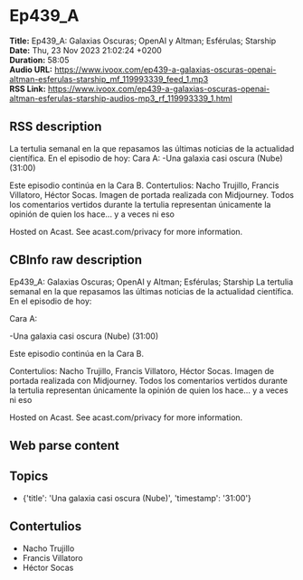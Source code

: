 # Ep439_A  
**Title:** Ep439_A: Galaxias Oscuras; OpenAI y Altman; Esférulas; Starship  
**Date:** Thu, 23 Nov 2023 21:02:24 +0200  
**Duration:** 58:05  
**Audio URL:** https://www.ivoox.com/ep439-a-galaxias-oscuras-openai-altman-esferulas-starship_mf_119993339_feed_1.mp3  
**RSS Link:** https://www.ivoox.com/ep439-a-galaxias-oscuras-openai-altman-esferulas-starship-audios-mp3_rf_119993339_1.html  

## RSS description
La tertulia semanal en la que repasamos las últimas noticias de la actualidad científica. En el episodio de hoy:
Cara A:
-Una galaxia casi oscura (Nube) (31:00)

Este episodio continúa en la Cara B.
Contertulios: Nacho Trujillo, Francis Villatoro, Héctor Socas. Imagen de portada realizada con Midjourney. Todos los comentarios vertidos durante la tertulia representan únicamente la opinión de quien los hace... y a veces ni eso




 Hosted on Acast. See acast.com/privacy for more information.

## CBInfo raw description
Ep439_A: Galaxias Oscuras; OpenAI y Altman; Esférulas; Starship
La tertulia semanal en la que repasamos las últimas noticias de la actualidad científica. En el episodio de hoy:

Cara A:

-Una galaxia casi oscura (Nube) (31:00)



Este episodio continúa en la Cara B.

Contertulios: Nacho Trujillo, Francis Villatoro, Héctor Socas. Imagen de portada realizada con Midjourney. Todos los comentarios vertidos durante la tertulia representan únicamente la opinión de quien los hace... y a veces ni eso









 Hosted on Acast. See acast.com/privacy for more information.




## Web parse content


## Topics
- {'title': 'Una galaxia casi oscura (Nube)', 'timestamp': '31:00'}
## Contertulios
- Nacho Trujillo
- Francis Villatoro
- Héctor Socas